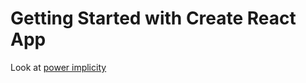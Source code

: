 # Getting Started with Create React App
Look at [power implicity](https://alexander-gulevski.github.io/react-power-implicity/)
 
